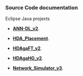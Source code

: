 ### Source Code documentation

Eclipse Java projexts

* **[ANN-DL_v2](https://rodispantelis.github.io/HDA-Placement/src/ANN-DL_v2/doc)**.

* **[HDA_Placement](https://rodispantelis.github.io/HDA-Placement/src/HDA_Placement/doc)**.

* **[HDAgaFT_v2](https://rodispantelis.github.io/HDA-Placement/src/HDAgaFT_v2/doc)**. 

* **[HDAgaHG_v2](https://rodispantelis.github.io/HDA-Placement/src/HDAgaHG_v2/doc)**. 

* **[Network_Simulator_v3](https://rodispantelis.github.io/HDA-Placement/src/Network_Simulator_v3/doc)**.




